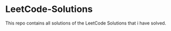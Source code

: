 # LeetCode-Solutions
This repo contains all solutions of the LeetCode Solutions that i have solved.
